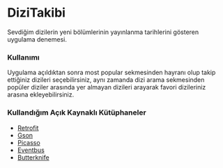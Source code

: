 # DiziTakibi
Sevdiğim dizilerin yeni bölümlerinin yayınlanma tarihlerini gösteren uygulama denemesi.
### Kullanımı
Uygulama açıldıktan sonra most popular sekmesinden hayranı olup takip ettiğiniz dizileri seçebilirsiniz, aynı zamanda dizi arama sekmesinden popüler diziler arasında yer almayan dizileri arayarak favori dizileriniz arasına ekleyebilirsiniz.
### Kullandığım Açık Kaynaklı Kütüphaneler
* [Retrofit](https://github.com/square/retrofit)  
* [Gson](https://github.com/google/gson)  
* [Picasso](https://github.com/square/picasso)  
* [Eventbus](https://github.com/greenrobot/EventBus)  
* [Butterknife](https://github.com/JakeWharton/butterknife)  
